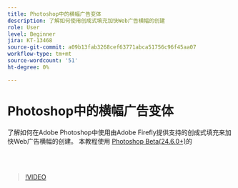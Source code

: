 ```yaml
---
title: Photoshop中的横幅广告变体
description: 了解如何使用创成式填充加快Web广告横幅的创建
role: User
level: Beginner
jira: KT-13468
source-git-commit: a09b13fab3268cef63771abca51756c96f45aa07
workflow-type: tm+mt
source-wordcount: '51'
ht-degree: 0%

---
```


# Photoshop中的横幅广告变体

了解如何在Adobe Photoshop中使用由Adobe Firefly提供支持的创成式填充来加快Web广告横幅的创建。 本教程使用 [Photoshop Beta(24.6.0+)](https://helpx.adobe.com/x-productkb/global/creative-cloud-beta.html)的

<br> 

>[!VIDEO](https://video.tv.adobe.com/v/3420791?quality=12&learn=on&hidetitle=true)
